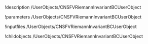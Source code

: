 !description /UserObjects/CNSFVRiemannInvariantBCUserObject

!parameters /UserObjects/CNSFVRiemannInvariantBCUserObject

!inputfiles /UserObjects/CNSFVRiemannInvariantBCUserObject

!childobjects /UserObjects/CNSFVRiemannInvariantBCUserObject
